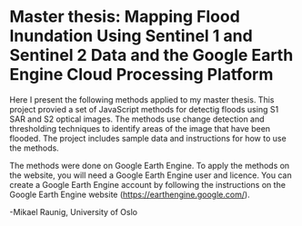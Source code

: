 # Master thesis: Mapping Flood Inundation Using Sentinel 1 and Sentinel 2 Data and the Google Earth Engine Cloud Processing Platform
Here I present the following methods applied to my master thesis.
This project provied a set of JavaScript methods for detectig floods using S1 SAR and S2 optical images. 
The methods use change detection and thresholding techniques to identify areas of the image that have been flooded. 
The project includes sample data and instructions for how to use the methods. 

The methods were done on Google Earth Engine. 
To apply the methods on the website, you will need a Google Earth Engine user and licence. 
You can create a Google Earth Engine account by following the instructions on the Google Earth Engine website (https://earthengine.google.com/).

-Mikael Raunig,
University of Oslo
